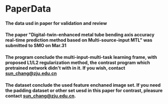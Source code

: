 # PaperData
#### The data usd in paper for validation and review
#### The paper "Digital-twin-enhanced metal tube bending axis accuracy real-time prediction method based on Multi-source-input MTL" was submitted to SMO on Mar.31
#### The program conclude the multi-input-multi-task learning frame, with proposed L1/L2 regularization method, the contrast program which pretrained network didn't with in it. If you wish, contact sun_chang@zju.edu.cn
#### The dataset conclude the used feature enchaned image set. If you need the padding dataset or other set uesd in this paper for contrast, pleasure contact sun_chang@zju.edu.cn.

